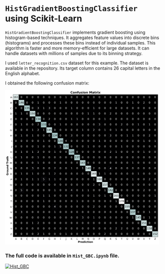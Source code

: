 # `HistGradientBoostingClassifier` using Scikit-Learn

`HistGradientBoostingClassifier` implements gradient boosting using histogram-based techniques. It aggregates feature values into discrete bins (histograms) and processes these bins instead of individual samples. This algorithm is faster and more memory-efficient for large datasets. It can handle datasets with millions of samples due to its binning strategy.

I used `letter_recognition.csv` dataset for this example. The dataset is available in the repository. Its target column contains 26 capital letters in the English alphabet.

I obtained the following confusion matrix:

<img src="https://github.com/randomaccess2023/MG2023/blob/main/Video%2084/Confusion_Matrix.png" width="500" height="500">

### The full code is available in `Hist_GBC.ipynb` file.

[![Hist_GBC](https://markdown-videos-api.jorgenkh.no/youtube/VuEJ_6iVVyE)](https://youtu.be/VuEJ_6iVVyE)
